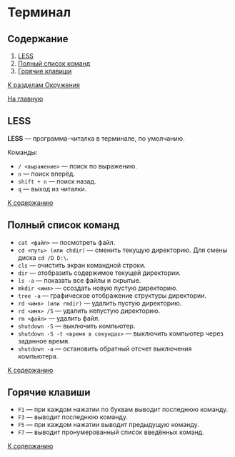 # Терминал

## Содержание

1. [LESS](#less)
2. [Полный список команд](#полный-список-команд)
3. [Горячие клавиши](#горячие-клавиши)

[К разделам Окружения](https://github.com/Holiden/Library/blob/master/sctions/evironment/README.md)

[На главную](https://github.com/Holiden/Library/blob/master/README.md)

## LESS

**LESS** — программа-читалка в терминале, по умолчанию.

Команды:

- `/ <выражение>` — поиск по выражению.
- `n` — поиск вперёд.
- `shift + n` — поиск назад.
- `q` — выход из читалки.

[К содержанию](#содержание)

## Полный список команд

- `cat <файл>` — посмотреть файл.
- `cd <путь> (или chdir)` — сменить текущую директорию. Для смены диска `cd /D D:\`.
- `cls` — очистить экран командной строки.
- `dir` — отобразить содержимое текущей директории.
- `ls -a` — показать все файлы и скрытые.
- `mkdir <имя>` — ссоздать новую пустую директорию.
- `tree -a` — графическое отображение структуры директории.
- `rd <имя> (или rmdir)` — удалить пустую директорию.
- `rd <имя> /S` — удалить непустую директорию.
- `rm <файл>` — удалить файл.
- `shutdown -S` — выключить компьютер.
- `shutdown -S -t <время в секундах>` — выключить компьютер через заданное время.
- `shutdown -a` — остановить обратный отсчет выключения компьютера.

[К содержанию](#содержание)

## Горячие клавиши

- `F1` — при каждом нажатии по буквам выводит последнюю команду.
- `F3` — выводит последнюю команду.
- `F5` — при каждом нажатии выводит предыдущую команду.
- `F7` — выводит пронумерованный список введённых команд.

[К содержанию](#содержание)
